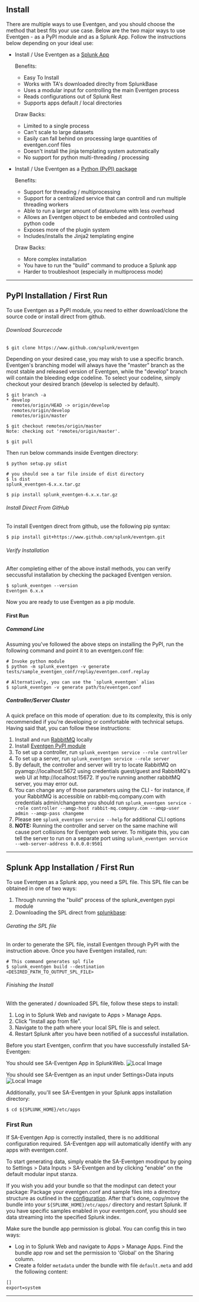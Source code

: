 ## Install

There are multiple ways to use Eventgen, and you should choose the method that best fits your use case.
Below are the two major ways to use Eventgen - as a PyPI module and as a Splunk App. Follow the instructions below depending on your ideal use:

* Install / Use Eventgen as a [Splunk App](#splunk-app-installation)

    Benefits:
  * Easy To Install
  * Works with TA's downloaded direclty from SplunkBase
  * Uses a modular input for controlling the main Eventgen process
  * Reads configurations out of Splunk Rest
  * Supports apps default / local directories
  
  Draw Backs:
  * Limited to a single process
  * Can't scale to large datasets
  * Easily can fall behind on processing large quantities of eventgen.conf files
  * Doesn't install the jinja templating system automatically
  * No support for python multi-threading / processing

* Install / Use Eventgen as a [Python (PyPI) package](#pypi-installation)

    Benefits:
  * Support for threading / multiprocessing
  * Support for a centralized service that can controll and run multiple threading workers
  * Able to run a larger amount of datavolume with less overhead
  * Allows an Eventgen object to be embeded and controlled using python code
  * Exposes more of the plugin system
  * Includes/installs the Jinja2 templating engine
  
  Draw Backs:
  * More complex installation
  * You have to run the "build" command to produce a Splunk app
  * Harder to troubleshoot (especially in multiprocess mode)

---

## PyPI Installation / First Run

To use Eventgen as a PyPI module, you need to either download/clone the source code or install direct from github. 

###### Download Sourcecode
```
$ git clone https://www.github.com/splunk/eventgen
```
Depending on your desired case, you may wish to use a specific branch.  Eventgen's branching model will always have the "master" branch as the most stable and released version of Eventgen, while the "develop" branch will contain the bleeding edge codeline.
To select your codeline, simply checkout your desired branch (develop is selected by default).

```
$ git branch -a
* develop
  remotes/origin/HEAD -> origin/develop
  remotes/origin/develop
  remotes/origin/master
  
$ git checkout remotes/origin/master
Note: checking out 'remotes/origin/master'.

$ git pull
```

Then run below commands inside Eventgen directory:
```
$ python setup.py sdist

# you should see a tar file inside of dist directory
$ ls dist
splunk_eventgen-6.x.x.tar.gz

$ pip install splunk_eventgen-6.x.x.tar.gz

```
###### Install Direct From GitHub
To install Eventgen direct from github, use the following pip syntax:

```
$ pip install git+https://www.github.com/splunk/eventgen.git
```

###### Verify Installation

After completing either of the above install methods, you can verify seccussful installation by checking the packaged Eventgen version.
```
$ splunk_eventgen --version
Eventgen 6.x.x
```
Now you are ready to use Eventgen as a pip module.


#### First Run
##### Command Line ###

Assuming you've followed the above steps on installing the PyPI, run the following command and point it to an eventgen.conf file:

```
# Invoke python module
$ python -m splunk_eventgen -v generate tests/sample_eventgen_conf/replay/eventgen.conf.replay

# Alternatively, you can use the `splunk_eventgen` alias
$ splunk_eventgen -v generate path/to/eventgen.conf
```

##### Controller/Server Cluster ###

A quick preface on this mode of operation: due to its complexity, this is only recommended if you're developing or comfortable with technical setups. Having said that, you can follow these instructions:

1. Install and run [RabbitMQ](https://www.rabbitmq.com/download.html) locally
2. Install [Eventgen PyPI module](SETUP.md#pypi-setup)
3. To set up a controller, run `splunk_eventgen service --role controller`
4. To set up a server, run `splunk_eventgen service --role server`
5. By default, the controller and server will try to locate RabbitMQ on pyamqp://localhost:5672 using credentials guest/guest and RabbitMQ's web UI at http://localhost:15672.  If you're running another rabbitMQ server, you may error out.
6. You can change any of those parameters using the CLI - for instance, if your RabbitMQ is accessible on rabbit-mq.company.com with credentials admin/changeme you should run `splunk_eventgen service --role controller --amqp-host rabbit-mq.company.com --amqp-user admin --amqp-pass changeme`
7. Please see `splunk_eventgen service --help` for additional CLI options
8. **NOTE:** Running the controller and server on the same machine will cause port collisions for Eventgen web server. To mitigate this, you can tell the server to run on a separate port using `splunk_eventgen service --web-server-address 0.0.0.0:9501`

---

## Splunk App Installation / First Run

To use Eventgen as a Splunk app, you need a SPL file. This SPL file can be obtained in one of two ways:
1. Through running the "build" process of the splunk_eventgen pypi module
2. Downloading the SPL direct from [splunkbase](https://splunkbase.splunk.com/app/1924/): 

###### Gerating the SPL file
In order to generate the SPL file, install Eventgen through PyPI with the instruction above.
Once you have Eventgen installed, run:

```
# This command generates spl file
$ splunk_eventgen build --destination <DESIRED_PATH_TO_OUTPUT_SPL_FILE>
```

###### Finishing the Install
With the generated / downloaded SPL file, follow these steps to install:
1. Log in to Splunk Web and navigate to Apps > Manage Apps.
2. Click "Install app from file".
3. Navigate to the path where your local SPL file is and select.
4. Restart Splunk after you have been notified of a successful installation.

Before you start Eventgen, confirm that you have successfully installed SA-Eventgen: 

You should see SA-Eventgen App in SplunkWeb.
![Local Image](./images/splunk_web_sa_eventgen.png)

You should see SA-Eventgen as an input under Settings>Data inputs
![Local Image](./images/splunk_web_sa_eventgen_modinput.png)

Additionally, you'll see SA-Eventgen in your Splunk apps installation directory:
```
$ cd ${SPLUNK_HOME}/etc/apps
```

### First Run
If SA-Eventgen App is correctly installed, there is no additional configuration required. SA-Eventgen app will automatically identify with any apps with eventgen.conf.

To start generating data, simply enable the SA-Eventgen modinput by going to Settings > Data Inputs > SA-Eventgen and by clicking "enable" on the default modular input stanza.

If you wish you add your bundle so that the modinput can detect your package:
Package your eventgen.conf and sample files into a directory structure as outlined in the [configuration](CONFIGURE.md). After that's done, copy/move the bundle into your `${SPLUNK_HOME}/etc/apps/` directory and restart Splunk. If you have specific samples enabled in your eventgen.conf, you should see data streaming into the specified Splunk index.

Make sure the bundle app permission is global. You can config this in two ways:
* Log in to Splunk Web and navigate to Apps > Manage Apps. Find the bundle app row and set the permission to 'Global' on the Sharing column.
* Create a folder `metadata` under the bundle with file `default.meta` and add the following content:
```
[]
export=system
```

---
